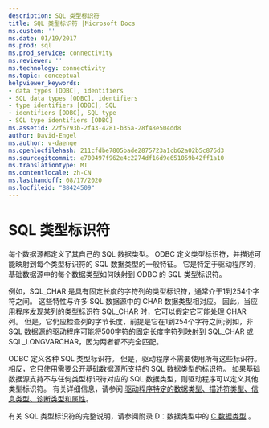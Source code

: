 ```yaml
---
description: SQL 类型标识符
title: SQL 类型标识符 |Microsoft Docs
ms.custom: ''
ms.date: 01/19/2017
ms.prod: sql
ms.prod_service: connectivity
ms.reviewer: ''
ms.technology: connectivity
ms.topic: conceptual
helpviewer_keywords:
- data types [ODBC], identifiers
- SQL data types [ODBC], identifiers
- type identifiers [ODBC], SQL
- identifiers [ODBC], SQL type
- SQL type identifiers [ODBC]
ms.assetid: 22f6793b-2f43-4281-b35a-28f48e504dd8
author: David-Engel
ms.author: v-daenge
ms.openlocfilehash: 211cfdbe7805bade2875723a1cb62a02b5c876d3
ms.sourcegitcommit: e700497f962e4c2274df16d9e651059b42ff1a10
ms.translationtype: MT
ms.contentlocale: zh-CN
ms.lasthandoff: 08/17/2020
ms.locfileid: "88424509"
---
```

# <a name="sql-type-identifiers"></a>SQL 类型标识符
每个数据源都定义了其自己的 SQL 数据类型。 ODBC 定义类型标识符，并描述可能映射到每个类型标识符的 SQL 数据类型的一般特征。 它是特定于驱动程序的，基础数据源中的每个数据类型如何映射到 ODBC 的 SQL 类型标识符。  
  
 例如，SQL_CHAR 是具有固定长度的字符列的类型标识符，通常介于1到254个字符之间。 这些特性与许多 SQL 数据源中的 CHAR 数据类型相对应。 因此，当应用程序发现某列的类型标识符 SQL_CHAR 时，它可以假定它可能处理 CHAR 列。 但是，它仍应检查列的字节长度，前提是它在1到254个字符之间;例如，非 SQL 数据源的驱动程序可能将500字符的固定长度字符列映射到 SQL_CHAR 或 SQL_LONGVARCHAR，因为两者都不完全匹配。  
  
 ODBC 定义各种 SQL 类型标识符。 但是，驱动程序不需要使用所有这些标识符。 相反，它只使用需要公开基础数据源所支持的 SQL 数据类型的标识符。 如果基础数据源支持不与任何类型标识符对应的 SQL 数据类型，则驱动程序可以定义其他类型标识符。 有关详细信息，请参阅 [驱动程序特定的数据类型、描述符类型、信息类型、诊断类型和属性](../../../odbc/reference/develop-app/driver-specific-data-types-descriptor-information-diagnostic.md)。  
  
 有关 SQL 类型标识符的完整说明，请参阅附录 D：数据类型中的 [C 数据类型](../../../odbc/reference/appendixes/c-data-types.md) 。
